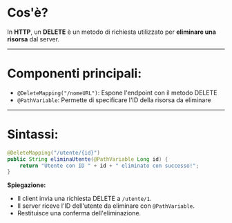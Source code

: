 # **Cos'è?**
In **HTTP**, un **DELETE** è un metodo di richiesta utilizzato per **eliminare una risorsa** dal server.

---
# **Componenti principali:**
- `@DeleteMapping("/nomeURL")`: Espone l'endpoint con il metodo DELETE
- `@PathVariable`: Permette di specificare l'ID della risorsa da eliminare
---
# **Sintassi:**
````java
@DeleteMapping("/utente/{id}")
public String eliminaUtente(@PathVariable Long id) {
	return "Utente con ID " + id + " eliminato con successo!";
}
````
**Spiegazione:**
- Il client invia una richiesta DELETE a `/utente/1`.
- Il server riceve l'ID dell'utente da eliminare con `@PathVariable`.
- Restituisce una conferma dell'eliminazione.